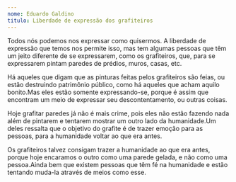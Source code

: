 ```yaml
---
nome: Eduardo Galdino
titulo: Liberdade de expressão dos grafiteiros
---
```


Todos nós podemos nos expressar como quisermos. A liberdade 
de expressão que temos nos permite isso, mas tem algumas 
pessoas que têm um jeito diferente de  se expressarem, como os 
grafiteiros, que, para se expressarem pintam paredes de prédios, 
muros, casas, etc.

Há aqueles que digam que as pinturas feitas pelos grafiteiros são 
feias, ou estão destruindo patrimônio público, como há aqueles que 
acham aquilo bonito.Mas eles estão somente expressando-se, 
porque é assim que encontram um meio de expressar seu 
descontentamento, ou outras coisas.

Hoje grafitar paredes já não é mais crime, pois eles não estão 
fazendo nada além de pintarem e tentarem mostrar um outro lado 
da humanidade.Um deles ressalta que o objetivo do grafite é de 
trazer emoção para as pessoas, para a humanidade voltar ao que 
era antes.

Os grafiteiros talvez consigam trazer a humanidade ao que era 
antes, porque hoje encaramos o outro como uma parede gelada, e 
não como uma pessoa.Ainda bem que existem pessoas que têm fé 
na humanidade e estão tentando muda-la através de meios como 
esse.
